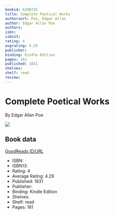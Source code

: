 ```yaml
---
bookid: 6290235
title: Complete Poetical Works
authorsort: Poe, Edgar Allan
author: Edgar Allan Poe
authors: 
isbn: 
isbn13: 
rating: 4
avgrating: 4.29
publisher: 
binding: Kindle Edition
pages: 161
published: 1831
shelves: 
shelf: read
review: 
---
```


# Complete Poetical Works

By Edgar Allan Poe

![](../../1328306746l/6290235.jpg)

## Book data

[GoodReads ID/URL](https://www.goodreads.com/book/show/6290235)

- ISBN: 
- ISBN13: 
- Rating: 4
- Average Rating: 4.29
- Published: 1831
- Publisher: 
- Binding: Kindle Edition
- Shelves: 
- Shelf: read
- Pages: 161

